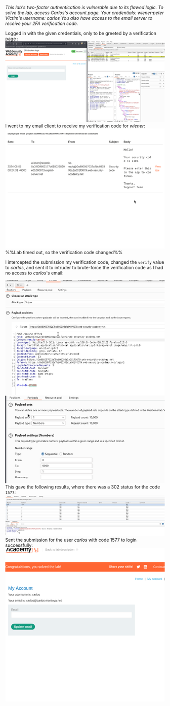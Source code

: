 *This lab's two-factor authentication is vulnerable due to its flawed logic. To solve the lab, access Carlos's account page.
Your credentials: wiener:peter
Victim's username: carlos
You also have access to the email server to receive your 2FA verification code.*

Logged in with the given credentials, only to be greeted by a verification page : 
![Screenshot 2024-05-06 at 4.26.29 PM](images/Screenshot%202024-05-06%20at%204.26.29%20PM.png)
I went to my email client to receive my verification code for *wiener*: 
![Screenshot 2024-05-06 at 4.27.43 PM](images/Screenshot%202024-05-06%20at%204.27.43%20PM.png)
%%Lab timed out, so the verification code changed%%

I intercepted the submission my verification code, changed the `verify` value to *carlos*, and sent it to intruder to brute-force the verification code as I had no access to *carlos*'s email:

![Screenshot 2024-05-06 at 4.51.15 PM](images/Screenshot%202024-05-06%20at%204.51.15%20PM.png)
![Screenshot 2024-05-06 at 4.51.36 PM](images/Screenshot%202024-05-06%20at%204.51.36%20PM.png)
This gave the following results, where there was a 302 status for the code `1577`:
![Screenshot 2024-05-06 at 4.53.41 PM](images/Screenshot%202024-05-06%20at%204.53.41%20PM.png)
Sent the submission for the user *carlos* with code 1577 to login successfully: 
![Screenshot 2024-05-06 at 4.54.33 PM](images/Screenshot%202024-05-06%20at%204.54.33%20PM.png)